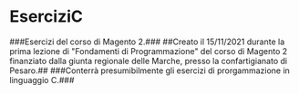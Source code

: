 # EserciziC
###Esercizi del corso di Magento 2.###
##Creato il 15/11/2021 durante la prima lezione di "Fondamenti di Programmazione" del corso di Magento 2 finanziato dalla giunta regionale delle Marche, presso la confartigianato di Pesaro.##
###Conterrà presumibilmente gli esercizi di prorgammazione in linguaggio C.###

